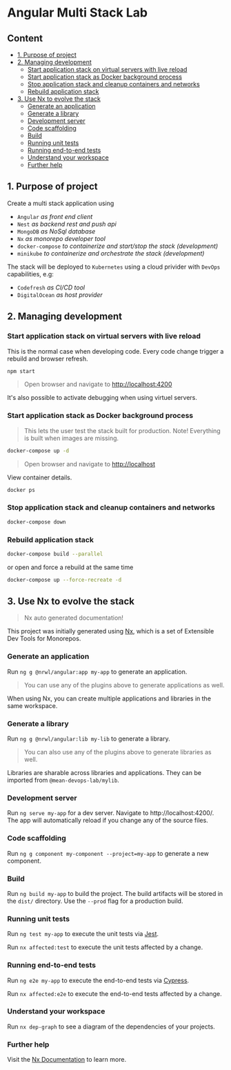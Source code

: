 # Angular Multi Stack Lab <!-- omit in toc -->

## Content <!-- omit in toc -->

- [1. Purpose of project](#1-purpose-of-project)
- [2. Managing development](#2-managing-development)
  - [Start application stack on virtual servers with live reload](#start-application-stack-on-virtual-servers-with-live-reload)
  - [Start application stack as Docker background process](#start-application-stack-as-docker-background-process)
  - [Stop application stack and cleanup containers and networks](#stop-application-stack-and-cleanup-containers-and-networks)
  - [Rebuild application stack](#rebuild-application-stack)
- [3. Use Nx to evolve the stack](#3-use-nx-to-evolve-the-stack)
  - [Generate an application](#generate-an-application)
  - [Generate a library](#generate-a-library)
  - [Development server](#development-server)
  - [Code scaffolding](#code-scaffolding)
  - [Build](#build)
  - [Running unit tests](#running-unit-tests)
  - [Running end-to-end tests](#running-end-to-end-tests)
  - [Understand your workspace](#understand-your-workspace)
  - [Further help](#further-help)

## 1. Purpose of project

Create a multi stack application using

- `Angular` _as front end client_
- `Nest` _as backend rest and push api_
- `MongoDB` _as NoSql database_
- `Nx` _as monorepo developer tool_
- `docker-compose` _to containerize and start/stop the stack (development)_
- `minikube` _to containerize and orchestrate the stack (development)_

The stack will be deployed to `Kubernetes` using a cloud privider with `DevOps` capabilities, e.g:

- `Codefresh` _as CI/CD tool_
- `DigitalOcean` _as host provider_

## 2. Managing development

### Start application stack on virtual servers with live reload

This is the normal case when developing code. Every code change trigger a rebuild and browser refresh.

```bash
npm start
```

> Open browser and navigate to <http://localhost:4200>

It's also possible to activate debugging when using virtuel servers.

### Start application stack as Docker background process

> This lets the user test the stack built for production. Note! Everything is built when images are missing.

```bash
docker-compose up -d
```

> Open browser and navigate to <http://localhost>

View container details.

```bash
docker ps
```

### Stop application stack and cleanup containers and networks

```bash
docker-compose down
```

### Rebuild application stack

```bash
docker-compose build --parallel
```

or open and force a rebuild at the same time

```bash
docker-compose up --force-recreate -d
```

## 3. Use Nx to evolve the stack

> Nx auto generated documentation!  

This project was initially generated using [Nx](https://nx.dev), which is a set of Extensible Dev Tools for Monorepos.

### Generate an application

Run `ng g @nrwl/angular:app my-app` to generate an application.

> You can use any of the plugins above to generate applications as well.

When using Nx, you can create multiple applications and libraries in the same workspace.

### Generate a library

Run `ng g @nrwl/angular:lib my-lib` to generate a library.

> You can also use any of the plugins above to generate libraries as well.

Libraries are sharable across libraries and applications. They can be imported from `@mean-devops-lab/mylib`.

### Development server

Run `ng serve my-app` for a dev server. Navigate to http://localhost:4200/. The app will automatically reload if you change any of the source files.

### Code scaffolding

Run `ng g component my-component --project=my-app` to generate a new component.

### Build

Run `ng build my-app` to build the project. The build artifacts will be stored in the `dist/` directory. Use the `--prod` flag for a production build.

### Running unit tests

Run `ng test my-app` to execute the unit tests via [Jest](https://jestjs.io).

Run `nx affected:test` to execute the unit tests affected by a change.

### Running end-to-end tests

Run `ng e2e my-app` to execute the end-to-end tests via [Cypress](https://www.cypress.io).

Run `nx affected:e2e` to execute the end-to-end tests affected by a change.

### Understand your workspace

Run `nx dep-graph` to see a diagram of the dependencies of your projects.

### Further help

Visit the [Nx Documentation](https://nx.dev/angular) to learn more.
